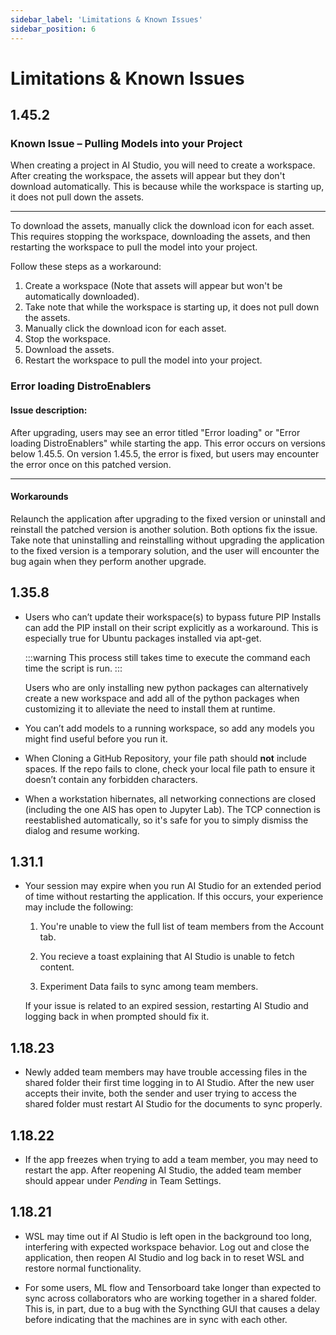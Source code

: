 ```yaml
---
sidebar_label: 'Limitations & Known Issues'
sidebar_position: 6
---
```


# Limitations & Known Issues

## 1.45.2

### Known Issue – Pulling Models into your Project

When creating a project in AI Studio, you will need to create a workspace. After creating the workspace, the assets will appear but they don't download automatically. This is because while the workspace is starting up, it does not pull down the assets. 

---
To download the assets, manually click the download icon for each asset. This requires stopping the workspace, downloading the assets, and then restarting the workspace to pull the model into your project.

Follow these steps as a workaround:

1.	Create a workspace (Note that assets will appear but won't be automatically downloaded).
2.	Take note that while the workspace is starting up, it does not pull down the assets.
3.	Manually click the download icon for each asset.
4.	Stop the workspace.
5.	Download the assets.
6.	Restart the workspace to pull the model into your project.

### Error loading DistroEnablers

#### Issue description: 
After upgrading, users may see an error titled "Error loading" or "Error loading DistroEnablers" while starting the app. This error occurs on versions below 1.45.5. On version 1.45.5, the error is fixed, but users may encounter the error once on this patched version.

---

#### Workarounds
Relaunch the application after upgrading to the fixed version or uninstall and reinstall the patched version is another solution. Both options fix the issue. 
Take note that uninstalling and reinstalling without upgrading the application to the fixed version is a temporary solution, and the user will encounter the bug again when they perform another upgrade.



## 1.35.8
- Users who can’t update their workspace(s) to bypass future PIP Installs can add the PIP install on their script explicitly as a workaround. This is especially true for Ubuntu packages installed via apt-get. 

    :::warning
    This process still takes time to execute the command each time the script is run.
    ::: 

    Users who are only installing new python packages can alternatively create a new workspace and add all of the python packages when customizing it to alleviate the need to install them at runtime. 

- You can’t add models to a running workspace, so add any models you might find useful before you run it. 

- When Cloning a GitHub Repository, your file path should **not** include spaces. If the repo fails to clone, check your local file path to ensure it doesn’t contain any forbidden characters. 

- When a workstation hibernates, all networking connections are closed (including the one AIS has open to Jupyter Lab). The TCP connection is reestablished automatically, so it's safe for you to simply dismiss the dialog and resume working.

## 1.31.1
- Your session may expire when you run AI Studio for an extended period of time without restarting the application. If this occurs, your experience may include the following:

    1. You're unable to view the full list of team members from the Account tab.

    2. You recieve a toast explaining that AI Studio is unable to fetch content.

    3. Experiment Data fails to sync among team members.
 
    If your issue is related to an expired session, restarting AI Studio and logging back in when prompted should fix it.

## 1.18.23
- Newly added team members may have trouble accessing files in the shared folder their first time logging in to AI Studio. After the new user accepts their invite, both the sender and user trying to access the shared folder must restart AI Studio for the documents to sync properly.


## 1.18.22
- If the app freezes when trying to add a team member, you may need to restart the app. After reopening AI Studio, the added team member should appear under *Pending* in Team Settings.


## 1.18.21
- WSL may time out if AI Studio is left open in the background too long, interfering with expected workspace behavior. Log out and close the application, then reopen AI Studio and log back in to reset WSL and restore normal functionality. 

- For some users, ML flow and Tensorboard take longer than expected to sync across collaborators who are working together in a shared folder. This is, in part, due to a bug with the Syncthing GUI that causes a delay before indicating that the machines are in sync with each other.